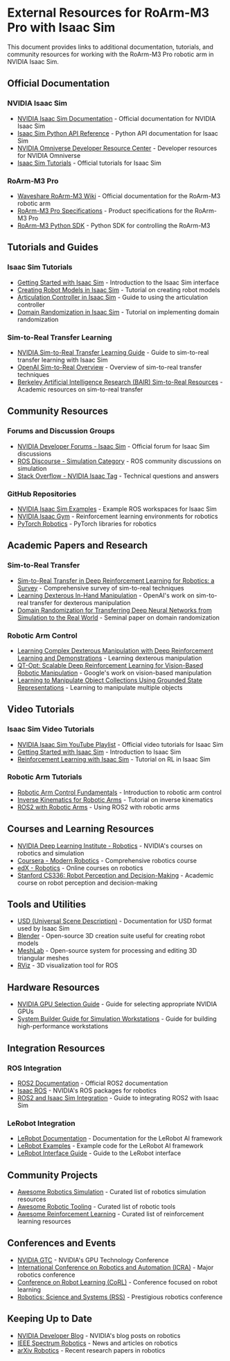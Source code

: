 # External Resources for RoArm-M3 Pro with Isaac Sim

This document provides links to additional documentation, tutorials, and community resources for working with the RoArm-M3 Pro robotic arm in NVIDIA Isaac Sim.

## Official Documentation

### NVIDIA Isaac Sim

- [NVIDIA Isaac Sim Documentation](https://docs.omniverse.nvidia.com/app_isaacsim/app_isaacsim/overview.html) - Official documentation for NVIDIA Isaac Sim
- [Isaac Sim Python API Reference](https://docs.omniverse.nvidia.com/py/isaacsim/index.html) - Python API documentation for Isaac Sim
- [NVIDIA Omniverse Developer Resource Center](https://developer.nvidia.com/nvidia-omniverse-developer-resource-center) - Developer resources for NVIDIA Omniverse
- [Isaac Sim Tutorials](https://docs.omniverse.nvidia.com/app_isaacsim/app_isaacsim/tutorial_intro.html) - Official tutorials for Isaac Sim

### RoArm-M3 Pro

- [Waveshare RoArm-M3 Wiki](https://www.waveshare.com/wiki/RoArm-M3) - Official documentation for the RoArm-M3 robotic arm
- [RoArm-M3 Pro Specifications](https://www.waveshare.com/roarm-m3-pro.htm) - Product specifications for the RoArm-M3 Pro
- [RoArm-M3 Python SDK](https://files.waveshare.com/wiki/RoArm-M3/RoArm-M3_Python.zip) - Python SDK for controlling the RoArm-M3

## Tutorials and Guides

### Isaac Sim Tutorials

- [Getting Started with Isaac Sim](https://docs.omniverse.nvidia.com/app_isaacsim/app_isaacsim/tutorial_intro_interface.html) - Introduction to the Isaac Sim interface
- [Creating Robot Models in Isaac Sim](https://docs.omniverse.nvidia.com/app_isaacsim/app_isaacsim/tutorial_core_robot_model.html) - Tutorial on creating robot models
- [Articulation Controller in Isaac Sim](https://docs.omniverse.nvidia.com/app_isaacsim/app_isaacsim/tutorial_core_articulation_controller.html) - Guide to using the articulation controller
- [Domain Randomization in Isaac Sim](https://docs.omniverse.nvidia.com/app_isaacsim/app_isaacsim/tutorial_domain_randomization.html) - Tutorial on implementing domain randomization

### Sim-to-Real Transfer Learning

- [NVIDIA Sim-to-Real Transfer Learning Guide](https://developer.nvidia.com/blog/training-robotic-manipulators-using-isaac-sim/) - Guide to sim-to-real transfer learning with Isaac Sim
- [OpenAI Sim-to-Real Overview](https://openai.com/research/sim-to-real-transfer) - Overview of sim-to-real transfer techniques
- [Berkeley Artificial Intelligence Research (BAIR) Sim-to-Real Resources](https://bair.berkeley.edu/blog/2021/04/19/sim-to-real/) - Academic resources on sim-to-real transfer

## Community Resources

### Forums and Discussion Groups

- [NVIDIA Developer Forums - Isaac Sim](https://forums.developer.nvidia.com/c/omniverse/isaac-sim/69) - Official forum for Isaac Sim discussions
- [ROS Discourse - Simulation Category](https://discourse.ros.org/c/simulation/21) - ROS community discussions on simulation
- [Stack Overflow - NVIDIA Isaac Tag](https://stackoverflow.com/questions/tagged/nvidia-isaac) - Technical questions and answers

### GitHub Repositories

- [NVIDIA Isaac Sim Examples](https://github.com/NVIDIA-Omniverse/IsaacSim-ros_workspaces) - Example ROS workspaces for Isaac Sim
- [NVIDIA Isaac Gym](https://github.com/NVIDIA-Omniverse/IsaacGymEnvs) - Reinforcement learning environments for robotics
- [PyTorch Robotics](https://github.com/pytorch/pytorch/tree/master/torch/robotics) - PyTorch libraries for robotics

## Academic Papers and Research

### Sim-to-Real Transfer

- [Sim-to-Real Transfer in Deep Reinforcement Learning for Robotics: a Survey](https://arxiv.org/abs/2009.13303) - Comprehensive survey of sim-to-real techniques
- [Learning Dexterous In-Hand Manipulation](https://arxiv.org/abs/1808.00177) - OpenAI's work on sim-to-real transfer for dexterous manipulation
- [Domain Randomization for Transferring Deep Neural Networks from Simulation to the Real World](https://arxiv.org/abs/1703.06907) - Seminal paper on domain randomization

### Robotic Arm Control

- [Learning Complex Dexterous Manipulation with Deep Reinforcement Learning and Demonstrations](https://arxiv.org/abs/1709.10087) - Learning dexterous manipulation
- [QT-Opt: Scalable Deep Reinforcement Learning for Vision-Based Robotic Manipulation](https://arxiv.org/abs/1806.10293) - Google's work on vision-based manipulation
- [Learning to Manipulate Object Collections Using Grounded State Representations](https://arxiv.org/abs/2012.14565) - Learning to manipulate multiple objects

## Video Tutorials

### Isaac Sim Video Tutorials

- [NVIDIA Isaac Sim YouTube Playlist](https://www.youtube.com/playlist?list=PL3jK4xNnlCVfZ-7RZJgcjQ2rQAFEgIkWX) - Official video tutorials for Isaac Sim
- [Getting Started with Isaac Sim](https://www.youtube.com/watch?v=15J4QXnxddk) - Introduction to Isaac Sim
- [Reinforcement Learning with Isaac Sim](https://www.youtube.com/watch?v=lKYh7ZzBTRw) - Tutorial on RL in Isaac Sim

### Robotic Arm Tutorials

- [Robotic Arm Control Fundamentals](https://www.youtube.com/watch?v=0w9zZqiiZKc) - Introduction to robotic arm control
- [Inverse Kinematics for Robotic Arms](https://www.youtube.com/watch?v=V5DV3LRJu8A) - Tutorial on inverse kinematics
- [ROS2 with Robotic Arms](https://www.youtube.com/watch?v=5bYSP9x5hDA) - Using ROS2 with robotic arms

## Courses and Learning Resources

- [NVIDIA Deep Learning Institute - Robotics](https://www.nvidia.com/en-us/training/online/) - NVIDIA's courses on robotics and simulation
- [Coursera - Modern Robotics](https://www.coursera.org/specializations/modernrobotics) - Comprehensive robotics course
- [edX - Robotics](https://www.edx.org/learn/robotics) - Online courses on robotics
- [Stanford CS336: Robot Perception and Decision-Making](https://cs336.stanford.edu/) - Academic course on robot perception and decision-making

## Tools and Utilities

- [USD (Universal Scene Description)](https://graphics.pixar.com/usd/release/index.html) - Documentation for USD format used by Isaac Sim
- [Blender](https://www.blender.org/) - Open-source 3D creation suite useful for creating robot models
- [MeshLab](https://www.meshlab.net/) - Open-source system for processing and editing 3D triangular meshes
- [RViz](http://wiki.ros.org/rviz) - 3D visualization tool for ROS

## Hardware Resources

- [NVIDIA GPU Selection Guide](https://www.nvidia.com/en-us/shop/geforce/gpu/?page=1&limit=9&locale=en-us&category=GPU&gpu=RTX%203090,RTX%203080%20Ti,RTX%203080,RTX%203070%20Ti,RTX%203070) - Guide for selecting appropriate NVIDIA GPUs
- [System Builder Guide for Simulation Workstations](https://pcpartpicker.com/guide/QMv6Mp/enthusiast-intel-gamingstreaming-build) - Guide for building high-performance workstations

## Integration Resources

### ROS Integration

- [ROS2 Documentation](https://docs.ros.org/en/humble/index.html) - Official ROS2 documentation
- [Isaac ROS](https://github.com/NVIDIA-ISAAC-ROS) - NVIDIA's ROS packages for robotics
- [ROS2 and Isaac Sim Integration](https://docs.omniverse.nvidia.com/app_isaacsim/app_isaacsim/tutorial_ros2_navigation.html) - Guide to integrating ROS2 with Isaac Sim

### LeRobot Integration

- [LeRobot Documentation](../../lerobot/README.md) - Documentation for the LeRobot AI framework
- [LeRobot Examples](../../lerobot/examples/README.md) - Example code for the LeRobot AI framework
- [LeRobot Interface Guide](../../lerobot/interface/README.md) - Guide to the LeRobot interface

## Community Projects

- [Awesome Robotics Simulation](https://github.com/fkromer/awesome-robotics-simulation) - Curated list of robotics simulation resources
- [Awesome Robotic Tooling](https://github.com/protontypes/awesome-robotic-tooling) - Curated list of robotic tools
- [Awesome Reinforcement Learning](https://github.com/aikorea/awesome-rl) - Curated list of reinforcement learning resources

## Conferences and Events

- [NVIDIA GTC](https://www.nvidia.com/gtc/) - NVIDIA's GPU Technology Conference
- [International Conference on Robotics and Automation (ICRA)](https://www.ieee-ras.org/conferences-workshops/fully-sponsored/icra) - Major robotics conference
- [Conference on Robot Learning (CoRL)](https://www.robot-learning.org/) - Conference focused on robot learning
- [Robotics: Science and Systems (RSS)](https://roboticsconference.org/) - Prestigious robotics conference

## Keeping Up to Date

- [NVIDIA Developer Blog](https://developer.nvidia.com/blog/category/artificial-intelligence/robotics/) - NVIDIA's blog posts on robotics
- [IEEE Spectrum Robotics](https://spectrum.ieee.org/robotics) - News and articles on robotics
- [arXiv Robotics](https://arxiv.org/list/cs.RO/recent) - Recent research papers in robotics
